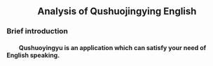 ## <center> Analysis of Qushuojingying English </center>
### Brief introduction
#### &#8195;&#8195;Qushuoyingyu is an application which can satisfy your need of English speaking.
